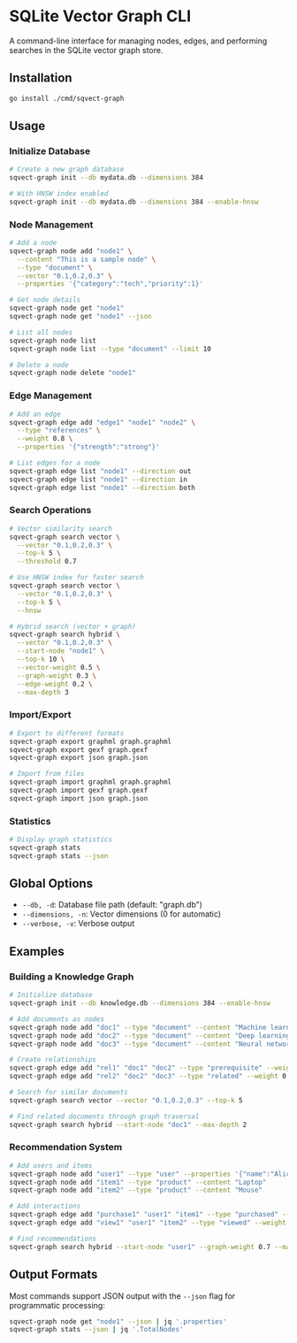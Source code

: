 # SQLite Vector Graph CLI

A command-line interface for managing nodes, edges, and performing searches in the SQLite vector graph store.

## Installation

```bash
go install ./cmd/sqvect-graph
```

## Usage

### Initialize Database

```bash
# Create a new graph database
sqvect-graph init --db mydata.db --dimensions 384

# With HNSW index enabled
sqvect-graph init --db mydata.db --dimensions 384 --enable-hnsw
```

### Node Management

```bash
# Add a node
sqvect-graph node add "node1" \
  --content "This is a sample node" \
  --type "document" \
  --vector "0.1,0.2,0.3" \
  --properties '{"category":"tech","priority":1}'

# Get node details
sqvect-graph node get "node1"
sqvect-graph node get "node1" --json

# List all nodes
sqvect-graph node list
sqvect-graph node list --type "document" --limit 10

# Delete a node
sqvect-graph node delete "node1"
```

### Edge Management

```bash
# Add an edge
sqvect-graph edge add "edge1" "node1" "node2" \
  --type "references" \
  --weight 0.8 \
  --properties '{"strength":"strong"}'

# List edges for a node
sqvect-graph edge list "node1" --direction out
sqvect-graph edge list "node1" --direction in
sqvect-graph edge list "node1" --direction both
```

### Search Operations

```bash
# Vector similarity search
sqvect-graph search vector \
  --vector "0.1,0.2,0.3" \
  --top-k 5 \
  --threshold 0.7

# Use HNSW index for faster search
sqvect-graph search vector \
  --vector "0.1,0.2,0.3" \
  --top-k 5 \
  --hnsw

# Hybrid search (vector + graph)
sqvect-graph search hybrid \
  --vector "0.1,0.2,0.3" \
  --start-node "node1" \
  --top-k 10 \
  --vector-weight 0.5 \
  --graph-weight 0.3 \
  --edge-weight 0.2 \
  --max-depth 3
```

### Import/Export

```bash
# Export to different formats
sqvect-graph export graphml graph.graphml
sqvect-graph export gexf graph.gexf
sqvect-graph export json graph.json

# Import from files
sqvect-graph import graphml graph.graphml
sqvect-graph import gexf graph.gexf
sqvect-graph import json graph.json
```

### Statistics

```bash
# Display graph statistics
sqvect-graph stats
sqvect-graph stats --json
```

## Global Options

- `--db, -d`: Database file path (default: "graph.db")
- `--dimensions, -n`: Vector dimensions (0 for automatic)
- `--verbose, -v`: Verbose output

## Examples

### Building a Knowledge Graph

```bash
# Initialize database
sqvect-graph init --db knowledge.db --dimensions 384 --enable-hnsw

# Add documents as nodes
sqvect-graph node add "doc1" --type "document" --content "Machine learning basics"
sqvect-graph node add "doc2" --type "document" --content "Deep learning introduction"
sqvect-graph node add "doc3" --type "document" --content "Neural networks explained"

# Create relationships
sqvect-graph edge add "rel1" "doc1" "doc2" --type "prerequisite" --weight 0.9
sqvect-graph edge add "rel2" "doc2" "doc3" --type "related" --weight 0.7

# Search for similar documents
sqvect-graph search vector --vector "0.1,0.2,0.3" --top-k 5

# Find related documents through graph traversal
sqvect-graph search hybrid --start-node "doc1" --max-depth 2
```

### Recommendation System

```bash
# Add users and items
sqvect-graph node add "user1" --type "user" --properties '{"name":"Alice"}'
sqvect-graph node add "item1" --type "product" --content "Laptop"
sqvect-graph node add "item2" --type "product" --content "Mouse"

# Add interactions
sqvect-graph edge add "purchase1" "user1" "item1" --type "purchased" --weight 1.0
sqvect-graph edge add "view1" "user1" "item2" --type "viewed" --weight 0.5

# Find recommendations
sqvect-graph search hybrid --start-node "user1" --graph-weight 0.7 --max-depth 2
```

## Output Formats

Most commands support JSON output with the `--json` flag for programmatic processing:

```bash
sqvect-graph node get "node1" --json | jq '.properties'
sqvect-graph stats --json | jq '.TotalNodes'
```